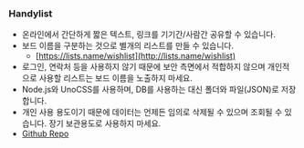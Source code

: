 ### Handylist

- 온라인에서 간단하게 짧은 텍스트, 링크를 기기간/사람간 공유할 수 있습니다.
- 보드 이름을 구분하는 것으로 별개의 리스트를 만들 수 있습니다.
  - [https://lists.name/wishlist](http://lists.name/wishlist)
- 로그인, 연락처 등을 사용하지 않기 때문에 보안 측면에서 적합하지 않으며 개인적으로 사용할 리스트는 보드 이름을 노출하지 마세요.
- Node.js와 UnoCSS를 사용하며, DB를 사용하는 대신 폴더와 파일(JSON)로 저장합니다.
- 개인 사용 용도이기 때문에 데이터는 언제든 임의로 삭제될 수 있으며 조회될 수 있습니다. 장기 보관용도로 사용하지 마세요.
- [Github Repo](https://github.com/m00nlygreat/handylist)